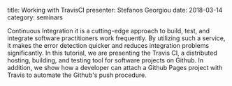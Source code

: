 title: Working with TravisCI
presenter: Stefanos Georgiou
date: 2018-03-14
category: seminars


Continuous Integration it is a cutting-edge approach to build, test, and integrate software practitioners work frequently.
By utilizing such a service, it makes the error detection quicker and reduces integration problems significantly.
In this tutorial, we are presenting the Travis CI, a distributed hosting, building, and testing tool for software projects on Github.
In addition, we show how a developer can attach a Github Pages project with Travis to automate the Github's push procedure.
